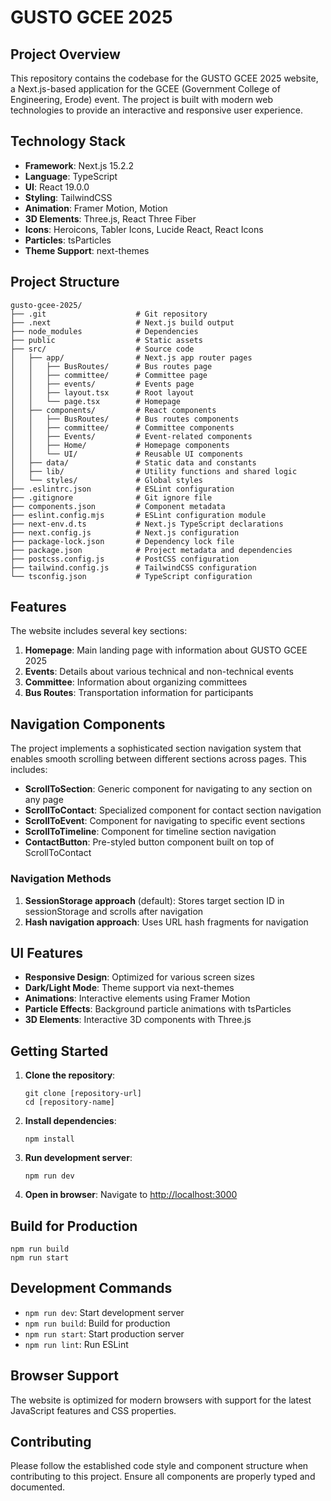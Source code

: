 # GUSTO GCEE 2025

## Project Overview

This repository contains the codebase for the GUSTO GCEE 2025 website, a Next.js-based application for the GCEE (Government College of Engineering, Erode) event. The project is built with modern web technologies to provide an interactive and responsive user experience.

## Technology Stack

- **Framework**: Next.js 15.2.2
- **Language**: TypeScript
- **UI**: React 19.0.0
- **Styling**: TailwindCSS
- **Animation**: Framer Motion, Motion
- **3D Elements**: Three.js, React Three Fiber
- **Icons**: Heroicons, Tabler Icons, Lucide React, React Icons
- **Particles**: tsParticles
- **Theme Support**: next-themes

## Project Structure

```
gusto-gcee-2025/
├── .git                    # Git repository
├── .next                   # Next.js build output
├── node_modules            # Dependencies
├── public                  # Static assets
├── src/                    # Source code
│   ├── app/                # Next.js app router pages
│   │   ├── BusRoutes/      # Bus routes page
│   │   ├── committee/      # Committee page
│   │   ├── events/         # Events page
│   │   ├── layout.tsx      # Root layout
│   │   └── page.tsx        # Homepage
│   ├── components/         # React components
│   │   ├── BusRoutes/      # Bus routes components
│   │   ├── committee/      # Committee components
│   │   ├── Events/         # Event-related components
│   │   ├── Home/           # Homepage components
│   │   └── UI/             # Reusable UI components
│   ├── data/               # Static data and constants
│   ├── lib/                # Utility functions and shared logic
│   └── styles/             # Global styles
├── .eslintrc.json          # ESLint configuration
├── .gitignore              # Git ignore file
├── components.json         # Component metadata
├── eslint.config.mjs       # ESLint configuration module
├── next-env.d.ts           # Next.js TypeScript declarations
├── next.config.js          # Next.js configuration
├── package-lock.json       # Dependency lock file
├── package.json            # Project metadata and dependencies
├── postcss.config.js       # PostCSS configuration
├── tailwind.config.js      # TailwindCSS configuration
└── tsconfig.json           # TypeScript configuration
```

## Features

The website includes several key sections:

1. **Homepage**: Main landing page with information about GUSTO GCEE 2025
2. **Events**: Details about various technical and non-technical events
3. **Committee**: Information about organizing committees
4. **Bus Routes**: Transportation information for participants

## Navigation Components

The project implements a sophisticated section navigation system that enables smooth scrolling between different sections across pages. This includes:

- **ScrollToSection**: Generic component for navigating to any section on any page
- **ScrollToContact**: Specialized component for contact section navigation
- **ScrollToEvent**: Component for navigating to specific event sections
- **ScrollToTimeline**: Component for timeline section navigation
- **ContactButton**: Pre-styled button component built on top of ScrollToContact

### Navigation Methods

1. **SessionStorage approach** (default): Stores target section ID in sessionStorage and scrolls after navigation
2. **Hash navigation approach**: Uses URL hash fragments for navigation

## UI Features

- **Responsive Design**: Optimized for various screen sizes
- **Dark/Light Mode**: Theme support via next-themes
- **Animations**: Interactive elements using Framer Motion
- **Particle Effects**: Background particle animations with tsParticles
- **3D Elements**: Interactive 3D components with Three.js

## Getting Started

1. **Clone the repository**:

   ```
   git clone [repository-url]
   cd [repository-name]
   ```

2. **Install dependencies**:

   ```
   npm install
   ```

3. **Run development server**:

   ```
   npm run dev
   ```

4. **Open in browser**:
   Navigate to [http://localhost:3000](http://localhost:3000)

## Build for Production

```
npm run build
npm run start
```

## Development Commands

- `npm run dev`: Start development server
- `npm run build`: Build for production
- `npm run start`: Start production server
- `npm run lint`: Run ESLint

## Browser Support

The website is optimized for modern browsers with support for the latest JavaScript features and CSS properties.

## Contributing

Please follow the established code style and component structure when contributing to this project. Ensure all components are properly typed and documented.
